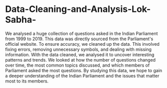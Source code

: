 # Data-Cleaning-and-Analysis-Lok-Sabha-

We analysed a huge collection of questions asked in the Indian Parliament from 1999 to 2019. This data was directly sourced from the Parliament's official website.
To ensure accuracy, we cleaned up the data. This involved fixing errors, removing unnecessary symbols, and dealing with missing information.
With the data cleaned, we analysed it to uncover interesting patterns and trends. We looked at how the number of questions changed over time, the most common topics discussed, and which members of Parliament asked the most questions.
By studying this data, we hope to gain a deeper understanding of the Indian Parliament and the issues that matter most to its members.
